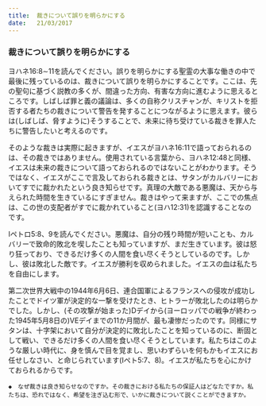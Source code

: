 ```yaml
---
title:  裁きについて誤りを明らかにする
date:   21/03/2017
---
```


### 裁きについて誤りを明らかにする

ヨハネ16:8∼11を読んでください。誤りを明らかにする聖霊の大事な働きの中で最後に残っているのは、裁きについて誤りを明らかにすることです。ここは、先の聖句に基づく説教の多くが、間違った方向、有害な方向に進むように思えるところです。しばしば罪と義の議論は、多くの自称クリスチャンが、キリストを拒否する者たちの裁きについて警告を発することにつながるように思えます。彼らは(しばしば、脅すように)そうすることで、未来に待ち受けている裁きを罪人たちに警告したいと考えるのです。

そのような裁きは実際に起きますが、イエスがヨハネ16:11で語っておられるのは、その裁きではありません。使用されている言葉から、ヨハネ12:48と同様、イエスは未来の裁きについて語っておられるのではないことがわかります。そうではなく、イエスがここで言及しておられる裁きとは、サタンがカルバリーにおいてすでに裁かれたという良き知らせです。真理の大敵である悪魔は、天から与えられた時間を生きているにすぎません。裁きはやって来ますが、ここでの焦点は、この世の支配者がすでに裁かれていること(ヨハ12:31)を認識することなのです。

Iペトロ5:8、9を読んでください。悪魔は、自分の残り時間が短いことも、カルバリーで致命的敗北を喫したことも知っていますが、まだ生きています。彼は怒り狂っており、できるだけ多くの人間を食い尽くそうとしているのです。しかし、彼は敗北した敵です。イエスが勝利を収められました。イエスの血は私たちを自由にします。

第二次世界大戦中の1944年6月6日、連合国軍によるフランスへの侵攻が成功したことでドイツ軍が決定的な一撃を受けたとき、ヒトラーが敗北したのは明らかでした。しかし、(その攻撃が始まった)Dデイから(ヨーロッパでの戦争が終わった1945年5月8日の)VEデイまでの11か月間が、最も凄惨だったのです。同様にサタンは、十字架において自分が決定的に敗北したことを知っているのに、断固として戦い、できるだけ多くの人間を食い尽くそうとしています。私たちはこのような厳しい時代に、身を慎んで目を覚まし、思いわずらいを何もかもイエスにお任せしなさい、と命じられています(Iペト5:7、8)。イエスが私たちを心にかけておられるからです。

`◆　なぜ裁きは良き知らせなのですか。その裁きにおける私たちの保証人はどなたですか。私たちは、恐れではなく、希望を注ぎ込む形で、いかに裁きについて説くことができますか。`
